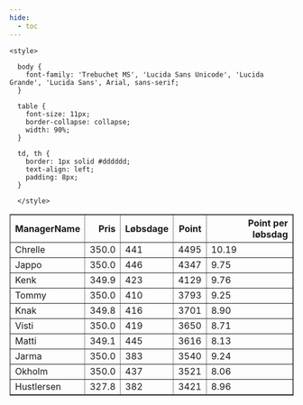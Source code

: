 ```yaml
---
hide:
  - toc
---
```


<!doctype html>
<html lang="en">
  <head>
    <meta charset="UTF-8" />
    <meta name="viewport" content="width=device-width, initial-scale=1.0" />
    <title> C Y K E L V E N N E R </title>

    <style>

      body {
        font-family: 'Trebuchet MS', 'Lucida Sans Unicode', 'Lucida Grande', 'Lucida Sans', Arial, sans-serif;
      }

      table {
        font-size: 11px;
        border-collapse: collapse;
        width: 90%;
      }
      
      td, th {
        border: 1px solid #dddddd;
        text-align: left;
        padding: 8px;
      }
      
      </style>
  </head>
  <body>
  <table border="1" class="dataframe" id="filterabletable">
  <thead>
    <tr style="text-align: right;">
      <th>ManagerName</th>
      <th>Pris</th>
      <th>Løbsdage</th>
      <th>Point</th>
      <th>Point per løbsdag</th>
    </tr>
  </thead>
  <tbody>
    <tr>
      <td>Chrelle</td>
      <td>350.0</td>
      <td>441</td>
      <td>4495</td>
      <td>10.19</td>
    </tr>
    <tr>
      <td>Jappo</td>
      <td>350.0</td>
      <td>446</td>
      <td>4347</td>
      <td>9.75</td>
    </tr>
    <tr>
      <td>Kenk</td>
      <td>349.9</td>
      <td>423</td>
      <td>4129</td>
      <td>9.76</td>
    </tr>
    <tr>
      <td>Tommy</td>
      <td>350.0</td>
      <td>410</td>
      <td>3793</td>
      <td>9.25</td>
    </tr>
    <tr>
      <td>Knak</td>
      <td>349.8</td>
      <td>416</td>
      <td>3701</td>
      <td>8.90</td>
    </tr>
    <tr>
      <td>Visti</td>
      <td>350.0</td>
      <td>419</td>
      <td>3650</td>
      <td>8.71</td>
    </tr>
    <tr>
      <td>Matti</td>
      <td>349.1</td>
      <td>445</td>
      <td>3616</td>
      <td>8.13</td>
    </tr>
    <tr>
      <td>Jarma</td>
      <td>350.0</td>
      <td>383</td>
      <td>3540</td>
      <td>9.24</td>
    </tr>
    <tr>
      <td>Okholm</td>
      <td>350.0</td>
      <td>437</td>
      <td>3521</td>
      <td>8.06</td>
    </tr>
    <tr>
      <td>Hustlersen</td>
      <td>327.8</td>
      <td>382</td>
      <td>3421</td>
      <td>8.96</td>
    </tr>
  </tbody>
</table>
<script src="../js/tablefilter/tablefilter.js"></script>

  <script data-config>
    var tfConfig = {
      base_path: '../js/tablefilter/',
      alternate_rows: true,
      btn_reset: {
          text: 'Nulstil'
      },
      auto_filter: {
        delay: 1100 //milliseconds
      },
 
      loader: true,
      no_results_message: true,  

      // columns data types
      col_types: [
          'string',
          { type: 'formatted-number', decimal: '.', thousands: ',' },
          'number',
          'number',
          { type: 'formatted-number', decimal: '.', thousands: ',' },
      ],

      // Sort extension: in this example the column data types are provided by the
      // 'col_types' property. The sort extension also has a 'types' property
      // defining the columns data type for column sorting. If the 'types'
      // property is not defined, the sorting extension will fallback to
      // the 'col_types' definitions.
      extensions: [{ name: 'sort' }]
  };

  var tf = new TableFilter('filterabletable', tfConfig);
  tf.init();
</script>
    
  </body>
</html>